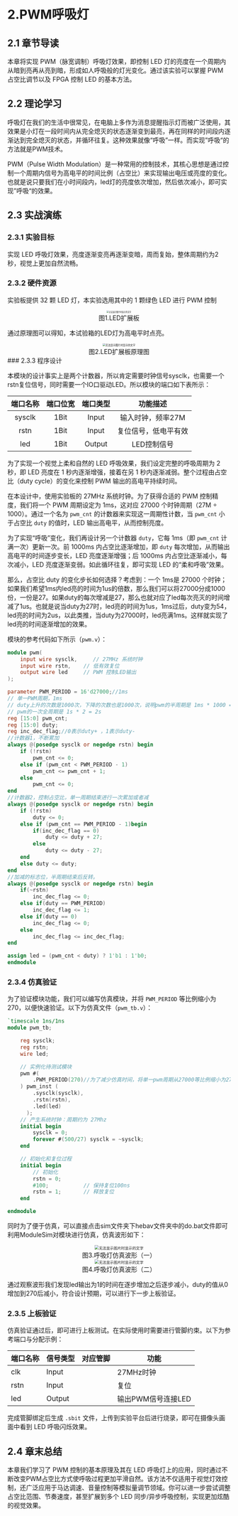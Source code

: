 # 2.PWM呼吸灯

## 2.1 章节导读

本章将实现 PWM（脉宽调制）呼吸灯效果，即控制 LED 灯的亮度在一个周期内从暗到亮再从亮到暗，形成如人呼吸般的灯光变化。通过该实验可以掌握 PWM 占空比调节以及 FPGA 控制 LED 的基本方法。

## 2.2 理论学习

呼吸灯在我们的生活中很常见，在电脑上多作为消息提醒指示灯而被广泛使用，其效果是小灯在一段时间内从完全熄灭的状态逐渐变到最亮，再在同样的时间段内逐渐达到完全熄灭的状态，并循环往复。这种效果就像“呼吸”一样。而实现”呼吸“的方法就是PWM技术。

PWM（Pulse Width Modulation）是一种常用的控制技术，其核心思想是通过控制一个周期内信号为高电平的时间比例（占空比）来实现输出电压或亮度的变化。也就是说只要我们在小时间段内，led灯的亮度依次增加，然后依次减小，即可实现”呼吸“的效果。



## 2.3 实战演练

### 2.3.1 实验目标

实现 LED 呼吸灯效果，亮度逐渐变亮再逐渐变暗，周而复始，整体周期约为2秒，视觉上更加自然流畅。

### 2.3.2 硬件资源

实验板提供 32 颗 LED 灯，本实验选用其中的 1 颗绿色 LED 进行 PWM 控制

<div>           <!--块级封装-->
    <center>    <!--将图片和文字居中-->
    <img src="./images/1.png"
         alt="无法显示图片时显示的文字"
         style="zoom:30%"/>
    <br>        <!--换行-->
    图1.LED扩展板   <!--标题-->
    </center>
</div>

通过原理图可以得知，本试验箱的LED灯为高电平时点亮。

<div>           <!--块级封装-->
    <center>    <!--将图片和文字居中-->
    <img src="./images/2.png"
         alt="无法显示图片时显示的文字"
         style="zoom:40%"/>
    <br>        <!--换行-->
    图2.LED扩展板原理图    <!--标题-->
    </center>
</div>
### 2.3.3 程序设计

本模块的设计事实上是两个计数器，所以肯定需要时钟信号sysclk，也需要一个rstn复位信号，同时需要一个IO口驱动LED。所以模块的端口如下表所示：

| 端口名称 | 端口位宽               | 端口类型           |功能描述|
|:----------:|:----:|:----:|:--------------------:|
| sysclk | 1Bit | Input | 输入时钟，频率27M |
| rstn | 1Bit | Input | 复位信号，低电平有效 |
| led | 1Bit | Output | LED控制信号 |

为了实现一个视觉上柔和自然的 LED 呼吸效果，我们设定完整的呼吸周期为 2 秒，即 LED 亮度在 1 秒内逐渐增强，接着在另 1 秒内逐渐减弱。整个过程由占空比（duty cycle）的变化来控制 PWM 输出的高电平持续时间。

在本设计中，使用实验板的 27MHz 系统时钟。为了获得合适的 PWM 控制精度，我们将一个 PWM 周期设定为 1ms，这对应 27000 个时钟周期（27M ÷ 1000）。通过一个名为 `pwm_cnt` 的计数器来实现这一周期性计数，当 `pwm_cnt` 小于占空比 `duty` 的值时，LED 输出高电平，从而控制亮度。

为了实现“呼吸”变化，我们再设计另一个计数器 `duty`，它每 1ms（即 `pwm_cnt` 计满一次）更新一次。前 1000ms 内占空比逐渐增加，即 `duty` 每次增加，从而输出高电平的时间逐步变长，LED 亮度逐渐增强；后 1000ms 内占空比逐渐减小，每次减小，LED 亮度逐渐变弱。如此循环往复，即可实现 LED 的“柔和呼吸”效果。

那么，占空比 duty 的变化步长如何选择？考虑到：一个 1ms是 27000 个时钟；如果我们希望1ms内led亮的时间为1us的倍数，那么我们可以将27000分成1000份，一份是27。如果duty的每次增减是27，那么也就对应了led每次亮灭的时间增减了1us。也就是说当duty为27时，led亮的时间为1us，1ms过后，duty变为54，led亮的时间为2us，以此类推，当duty为27000时，led亮满1ms。这样就实现了led亮的时间逐渐增加的效果。

模块的参考代码如下所示（`pwm.v`）：

```verilog
module pwm(
    input wire sysclk,     // 27MHz 系统时钟
    input wire rstn,    // 低有效复位
    output wire led     // PWM 控制LED输出
);

parameter PWM_PERIOD = 16'd27000;//1ms
// 单一PWM周期，1ms
// duty上升的次数是1000次，下降的次数也是1000次，说明pwm的半周期是 1ms * 1000 = 1s
// pwm的一次全周期是 1s * 2 = 2s
reg [15:0] pwm_cnt;
reg [15:0] duty;
reg inc_dec_flag;//0表示duty+ ，1表示duty-
//计数器1，不断累加
always @(posedge sysclk or negedge rstn) begin
    if (!rstn)
        pwm_cnt <= 0;
    else if (pwm_cnt < PWM_PERIOD - 1)
        pwm_cnt <= pwm_cnt + 1;
    else
        pwm_cnt <= 0;
end
//计数器2，控制占空比，单一周期结束进行一次累加或者减
always @(posedge sysclk or negedge rstn) begin
    if (!rstn)
        duty <= 0;
    else if (pwm_cnt == PWM_PERIOD - 1)begin
        if(inc_dec_flag == 0)
            duty <= duty + 27;
        else 
            duty <= duty - 27;
    end
    else duty <= duty;
end
//加减的标志位，半周期结束后反转。
always @(posedge sysclk or negedge rstn) begin
    if(~rstn)
        inc_dec_flag <= 0;
    else if(duty == PWM_PERIOD)
        inc_dec_flag <= 1;
    else if(duty == 0)
        inc_dec_flag <= 0;
    else 
        inc_dec_flag <= inc_dec_flag;
end

assign led = (pwm_cnt < duty) ? 1'b1 : 1'b0;
endmodule
```



### 2.3.4 仿真验证

为了验证模块功能，我们可以编写仿真模块，并将 `PWM_PERIOD` 等比例缩小为270，以便快速验证。以下为仿真文件（`pwm_tb.v`）：

```verilog
`timescale 1ns/1ns
module pwm_tb;

    reg sysclk;
    reg rstn;
    wire led;

    // 实例化待测试模块
    pwm #(
        .PWM_PERIOD(270)//为了减少仿真时间，将单一pwm周期从27000等比例缩小为270
    ) pwm_inst (
        .sysclk(sysclk),
        .rstn(rstn),
        .led(led)
      );
    // 产生系统时钟：周期约为 27Mhz
    initial begin
        sysclk = 0;
        forever #(500/27) sysclk = ~sysclk;
    end

    // 初始化和复位过程
    initial begin
        // 初始化
        rstn = 0;
        #100;           // 保持复位100ns
        rstn = 1;       // 释放复位
    end

endmodule
```

同时为了便于仿真，可以直接点击sim文件夹下hebav文件夹中的do.bat文件即可利用ModuleSim对模块进行仿真，仿真波形如下：

<div>			<!--块级封装-->
    <center>	<!--将图片和文字居中-->
    <img src="./images/3.png"
         alt="无法显示图片时显示的文字"
         style="zoom:60%"/>
    <br>		<!--换行-->
    图3.呼吸灯仿真波形（一）	<!--标题-->
    </center>
</div>

<div>           <!--块级封装-->
    <center>    <!--将图片和文字居中-->
    <img src="./images/4.png"
         alt="无法显示图片时显示的文字"
         style="zoom:60%"/>
    <br>        <!--换行-->
    图4.呼吸灯仿真波形（二）   <!--标题-->
    </center>
</div>

通过观察波形我们发现led输出为1的时间在逐步增加之后逐步减小，duty的值从0增加到270后减小，符合设计预期，可以进行下一步上板验证。

### 2.3.5 上板验证

仿真验证通过后，即可进行上板测试。在实际使用时需要进行管脚约束。以下为参考端口与分配示例：

| 端口名称 | 信号类型 | 对应管脚 | 功能               |
| -------- | -------- | -------- | ------------------ |
| clk      | Input    |          | 27MHz时钟          |
| rstn     | Input    |          | 复位               |
| led      | Output   |          | 输出PWM信号连接LED |

完成管脚绑定后生成 `.sbit` 文件，上传到实验平台后进行烧录，即可在摄像头画面中看到 LED 呼吸闪烁效果。

## 2.4 章末总结

本章我们学习了 PWM 控制的基本原理及其在 LED 呼吸灯上的应用，同时通过不断改变PWM占空比方式使呼吸过程更加平滑自然。该方法不仅适用于视觉灯效控制，还广泛应用于马达调速、音量控制等模拟量调节领域。你可以进一步尝试调整占空比范围、节奏速度，甚至扩展到多个 LED 同步/异步呼吸控制，实现更加炫酷的视觉效果。